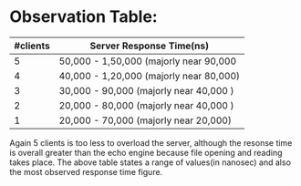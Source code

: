 # Observation Table:

| #clients 	| Server Response Time(ns)                	|
|----------	|-----------------------------------------	|
|     5    	| 50,000 - 1,50,000 (majorly near 90,000  	|
|     4    	| 40,000 - 1,20,000 (majorly near 80,000) 	|
|     3    	| 30,000 - 90,000 (majorly near 40,000 )  	|
|     2    	| 20,000 - 80,000 (majorly near 40,000 )  	|
|     1    	| 20,000 - 70,000 (majorly near 20,000)   	|

Again 5 clients is too less to overload the server, although the resonse time is overall greater than the echo engine because file opening and reading takes place. The above table states a range of values(in nanosec) and also the most observed response time figure. 
